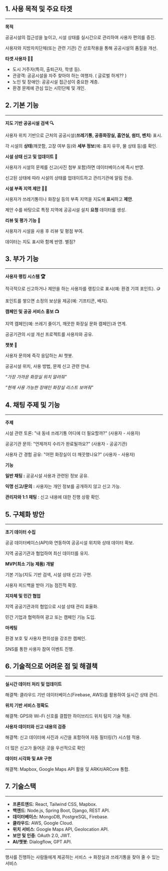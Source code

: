 ## 1. 사용 목적 및 주요 타겟

---

 **목적** 

공공시설의 접근성을 높이고, 시설 상태를 실시간으로 관리하여 사용자 편의를 증진.

사용자와 지방자치단체(또는 관련 기관) 간 상호작용을 통해 공공시설의 품질을 개선.

**타겟 사용자 🙋🏻**

- 도시 거주자(특히, 출퇴근자, 학생 등).
- 관광객: 공공시설을 자주 찾아야 하는 여행자. ( 글로벌 하게?? )
- 노인 및 장애인: 공공시설 접근성이 중요한 계층.
- 환경 문제에 관심 있는 시민단체 및 개인.

## 2. 기본 기능

---

**지도 기반 공공시설 검색 🔍**

사용자 위치 기반으로 근처의 공공시설(**쓰레기통, 공중화장실, 흡연실, 쉼터, 벤치**) 표시.

각 시설의 **상태**(깨끗함, 고장 여부 등)와 **세부 정보**(예: 휴지 유무, 물 상태 등)를 확인.

**시설 상태 신고 및 업데이트 📖**

사용자가 시설의 문제를 신고(사진 첨부 포함)하면 데이터베이스에 즉시 반영.

신고된 상태에 따라 시설의 상태를 업데이트하고 관리기관에 알림 전송.

**시설 부족 지역 제안 🙋🏻**

사용자가 쓰레기통이나 화장실 등의 부족 지역을 지도에 **표시**하고 **제안**.

제안 수를 바탕으로 특정 지역에 공공시설 설치 **요청** 데이터를 생성.

**리뷰 및 평가 기능 💯**

사용자가 시설을 사용 후 리뷰 및 평점 부여.

데이터는 지도 표시와 함께 반영. 별점?

## 3. 부가 기능

---

**사용자 랭킹 시스템 🏆**

적극적으로 신고하거나 제안을 하는 사용자를 랭킹으로 표시(예: 환경 기여 포인트). 🪙

포인트를 쌓으면 소정의 보상을 제공(예: 기프티콘, 배지).

**캠페인 및 공공 서비스 홍보 📺**

지역 캠페인(예: 쓰레기 줄이기, 깨끗한 화장실 문화 캠페인)과 연계.

공공기관의 시설 개선 프로젝트를 사용자와 공유.

**챗봇 🤖**

사용자 문의에 즉각 응답하는 AI 챗봇.

공공시설 위치, 사용 방법, 문제 신고 관련 안내.

*“가장 가까운 화장실 위치 알려줘”*

*“현재 사용 가능한 장애인 화장실 리스트 보여줘”*

## 4. 채팅 주제 및 기능

---

**주제**

시설 관련 토론: "내 동네 쓰레기통 어디에 더 필요할까?" (사용자 - 사용자)

공공기관 문의: "언제까지 수리가 완료될까요?" (사용자 - 공공기관)

사용자 간 경험 공유: "어떤 화장실이 더 깨끗했나요?" (사용자 - 사용자)

**기능**

**일반 채팅 :** 공공시설 사용과 관련된 정보 공유.

**익명 신고/문의** : 사용자는 개인 정보를 공개하지 않고 신고 가능.

**관리자와 1:1 채팅** : 신고 내용에 대한 진행 상황 확인.

## 5. 구체화 방안

---

**초기 데이터 수집**

공공 데이터베이스(API)와 연동하여 공공시설 위치와 상태 데이터 확보.

지역 공공기관과 협업하여 최신 데이터를 유지.

**MVP(최소 기능 제품) 개발**

기본 기능(지도 기반 검색, 시설 상태 신고) 구현.

사용자 피드백을 받아 기능 점진적 확장.

**지자체 및 민간 협업**

지역 공공기관과의 협업으로 시설 상태 관리 효율화.

민간 기업과 협력하여 광고 또는 캠페인 기능 도입.

**마케팅**

환경 보호 및 사용자 편의성을 강조한 캠페인.

SNS를 통한 사용자 참여 이벤트 진행.

## 6. 기술적으로 어려운 점 및 해결책

---

**실시간 데이터 처리 및 업데이트**

해결책: 클라우드 기반 데이터베이스(Firebase, AWS)를 활용하여 실시간 상태 관리.

**위치 기반 서비스 정확도**

해결책: GPS와 Wi-Fi 신호를 결합한 하이브리드 위치 탐지 기술 적용.

**사용자 데이터와 신고 내용의 검증**

해결책: 신고 데이터에 사진과 시간을 포함하여 자동 필터링(?) 시스템 적용.

더 많은 신고가 들어온 곳을 우선적으로 확인

**데이터 시각화 및 AR 구현**

해결책: Mapbox, Google Maps API 활용 및 ARKit/ARCore 통합.

## 7. 기술스택

---

- **프론트엔드**: React, Tailwind CSS, Mapbox.
- **백엔드**: Node.js, Spring Boot, Django, REST API.
- **데이터베이스**: MongoDB, PostgreSQL, Firebase.
- **클라우드**: AWS, Google Cloud.
- **위치 서비스**: Google Maps API, Geolocation API.
- **보안 및 인증**: OAuth 2.0, JWT.
- **AI/챗봇**: Dialogflow, GPT API.

---

행사를 진행하는 사람들에게 제공하는 서비스 → 화장실과 쓰레기통을 찾아 줄 수 있는 서비스
